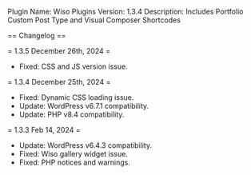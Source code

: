 Plugin Name: Wiso Plugins
Version: 1.3.4
Description: Includes Portfolio Custom Post Type and Visual Composer Shortcodes

== Changelog ==

= 1.3.5 December 26th, 2024 =
* Fixed: CSS and JS version issue.

= 1.3.4 December 25th, 2024 =
* Fixed: Dynamic CSS loading issue.
* Update: WordPress v6.7.1 compatibility.
* Update: PHP v8.4 compatibility.

= 1.3.3 Feb 14, 2024 =

* Update: WordPress v6.4.3 compatibility.
* Fixed: Wiso gallery widget issue.
* Fixed: PHP notices and warnings.